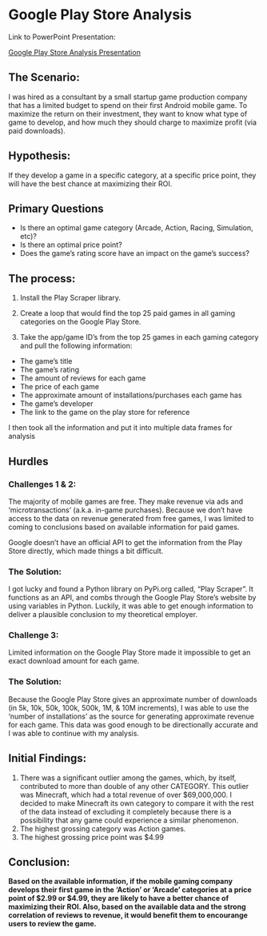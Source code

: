 <h1>Google Play Store Analysis</h1>

Link to PowerPoint Presentation:

<a href="https://docs.google.com/presentation/d/1DsUauIwIGu0gwG0U3uTcGyBi1iW1_dQFDqjJTgGixDA/edit?usp=sharing">Google Play Store Analysis Presentation</a>

<h2>The Scenario:</h2>

I was hired as a consultant by a small startup game production company that has a limited budget to spend on their first Android mobile game. To maximize the return on their investment, they want to know what type of game to develop, and how much they should charge to maximize profit (via paid downloads).

<h2>Hypothesis:</h2>

If they develop a game in a specific category, at a specific price point, they will have the best chance at maximizing their ROI. 

<h2>Primary Questions</h2>
<ul>
 <li>Is there an optimal game category (Arcade, Action, Racing, Simulation, etc)?</li>
 <li>Is there an optimal price point?</li>
 <li>Does the game’s rating score have an impact on the game’s success?</li>
</ul>

<h2>The process:</h2>

1. Install the Play Scraper library.

2. Create a loop that would find the top 25 paid games in all gaming categories on the Google Play Store.

3. Take the app/game ID’s from the top 25 games in each gaming category and pull the following information:
<ul>
<li>The game’s title</li>
<li>The game’s rating</li>
<li>The amount of reviews for each game</li>
<li>The price of each game</li>
<li>The approximate amount of installations/purchases each game has</li>
<li>The game’s developer</li>
<li>The link to the game on the play store for reference</li>
</ul>

I then took all the information and put it into multiple data frames for analysis

<h2>Hurdles</h2>

<h3>Challenges 1 & 2:</h3>
The majority of mobile  games are free. They make revenue via ads and ‘microtransactions’ (a.k.a. in-game purchases). Because we don’t have access to the data on revenue generated from free games, I was limited to coming to conclusions based on available information for paid games.

Google doesn’t have an official API to get the information from the Play Store directly,  which made things a bit difficult. 

<h3>The Solution:</h3>
I got lucky and found a Python library on PyPi.org called, “Play Scraper”. It functions as an API, and combs through the Google Play Store’s website by using variables in Python. Luckily, it was able to get enough information to deliver a plausible conclusion to my theoretical employer.

<h3>Challenge 3:</h3>
Limited information on the Google Play Store made it impossible to get an exact download amount for each game.

<h3>The Solution:</h3>
Because the Google Play Store gives an approximate number of downloads (in 5k, 10k, 50k, 100k,  500k, 1M, & 10M increments), I was able to use the ‘number of installations’ as the source for generating approximate revenue for each game. This data was good enough to be directionally accurate and I was able to continue with my analysis.


<h2>Initial Findings:</h2>

1.	There was a significant outlier among the games, which, by itself, contributed to more than double of any other CATEGORY. This outlier was Minecraft, which had a total revenue of over $69,000,000. I decided to make Minecraft its own category to compare it with the rest of the data instead of excluding it completely because there is a possibility that any game could experience a similar phenomenon.
2.	The highest grossing category was Action games.
3.	The highest grossing price point was $4.99

<h2>Conclusion:</h2>

<strong>Based on the available information, if the mobile gaming company develops their first game in the ‘Action’ or ‘Arcade’ categories at a price point of $2.99 or $4.99,  they are likely to have a better chance of maximizing their ROI. Also, based on the available data and the strong correlation of reviews to revenue, it would benefit them to encourange users to review the game.</strong>
